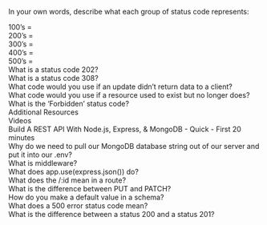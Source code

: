 In your own words, describe what each group of status code represents: <br>

100’s =<br>
200’s =<br>
300’s =<br>
400’s =<br>
500’s =<br>
What is a status code 202?<br>
What is a status code 308?<br>
What code would you use if an update didn’t return data to a client?<br>
What code would you use if a resource used to exist but no longer does?<br>
What is the ‘Forbidden’ status code?<br>
Additional Resources<br>
Videos<br>
Build A REST API With Node.js, Express, & MongoDB - Quick - First 20 minutes<br>
Why do we need to pull our MongoDB database string out of our server and put it into our .env?<br>
What is middleware?<br>
What does app.use(express.json()) do?<br>
What does the /:id mean in a route?<br>
What is the difference between PUT and PATCH?<br>
How do you make a default value in a schema?<br>
What does a 500 error status code mean?<br>
What is the difference between a status 200 and a status 201?<br>
